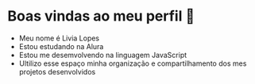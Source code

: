 # Boas vindas ao meu perfil 🤯
- Meu nome é Livia Lopes
- Estou estudando na Alura
- Estou me desemvolvendo na linguagem JavaScript
- Ultilizo esse espaço minha organização e compartilhamento dos mes projetos desenvolvidos
